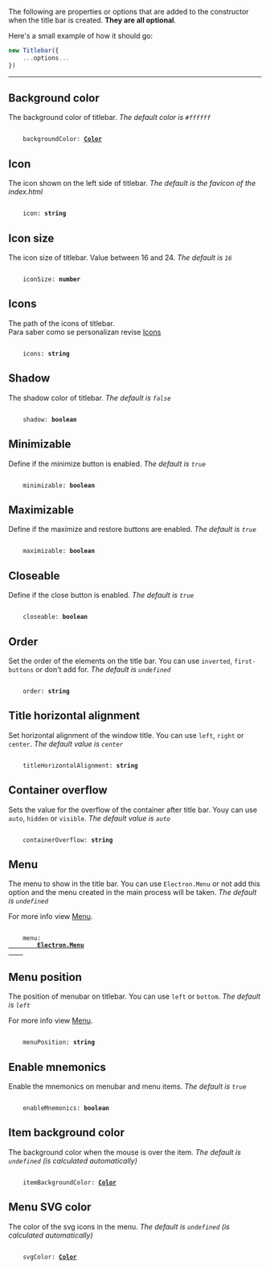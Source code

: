 The following are properties or options that are added to the constructor when the title bar is created. **They are all optional**.

Here's a small example of how it should go:

```js
new Titlebar({
    ...options...
})
```

---

## Background color

The background color of titlebar. _The default color is `#ffffff`_

<code>
    backgroundColor: <b><a href="Color.md">Color</a></b>
</code>

## Icon

The icon shown on the left side of titlebar. _The default is the favicon of the index.html_

<code>
    icon: <b>string</b>
</code>

## Icon size

The icon size of titlebar. Value between 16 and 24. _The default is `16`_

<code>
    iconSize: <b>number</b>
</code>

## Icons

The path of the icons of titlebar.<br>
Para saber como se personalizan revise [Icons](Icons.md)

<code>
    icons: <b>string</b>
</code>

## Shadow

The shadow color of titlebar. _The default is `false`_

<code>
    shadow: <b>boolean</b>
</code>

## Minimizable

Define if the minimize button is enabled. _The default is `true`_

<code>
    minimizable: <b>boolean</b>
</code>

## Maximizable

Define if the maximize and restore buttons are enabled. _The default is `true`_

<code>
    maximizable: <b>boolean</b>
</code>

## Closeable

Define if the close button is enabled. _The default is `true`_

<code>
    closeable: <b>boolean</b>
</code>

## Order

Set the order of the elements on the title bar. You can use `inverted`, `first-buttons` or don't add for. _The default is `undefined`_

<code>
    order: <b>string</b>
</code>

## Title horizontal alignment

Set horizontal alignment of the window title. You can use `left`, `right` or `center`. _The default value is `center`_

<code>
    titleHorizontalAlignment: <b>string</b>
</code>

## Container overflow

Sets the value for the overflow of the container after title bar. Youy can use `auto`, `hidden` or `visible`. _The default value is `auto`_

<code>
    containerOverflow: <b>string</b>
</code>

## Menu

The menu to show in the title bar. You can use `Electron.Menu` or not add this option and the menu created in the main process will be taken. _The default is `undefined`_

For more info view [Menu](Menu.md). 

<code>
    menu: <a href="https://www.electronjs.org/es/docs/latest/api/menu">
        <b>Electron.Menu</b>
    </a>
</code>

## Menu position

The position of menubar on titlebar. You can use `left` or `bottom`. _The default is `left`_ 

For more info view [Menu](Menu.md). 

<code>
    menuPosition: <b>string</b>
</code>

## Enable mnemonics

Enable the mnemonics on menubar and menu items. _The default is `true`_ 

<code>
    enableMnemonics: <b>boolean</b>
</code>

## Item background color

The background color when the mouse is over the item. _The default is `undefined` (is calculated automatically)_ 

<code>
    itemBackgroundColor: <b><a href="Color.md">Color</a></b>
</code>

## Menu SVG color

The color of the svg icons in the menu. _The default is `undefined` (is calculated automatically)_ 

<code>
    svgColor: <b><a href="Color.md">Color</a></b>
</code>
